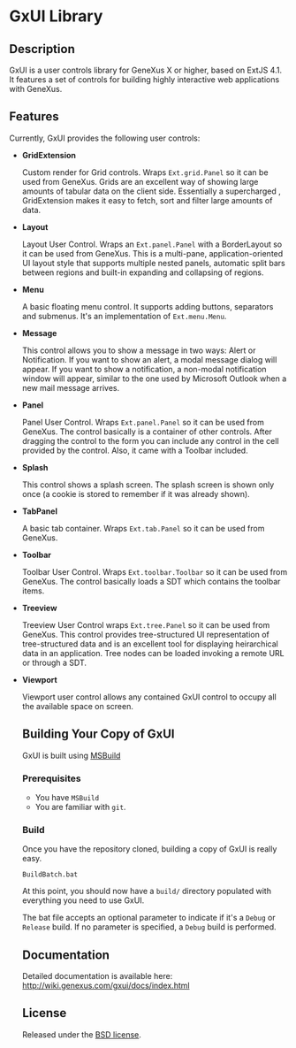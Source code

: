 # GxUI Library

## Description
GxUI is a user controls library for GeneXus X or higher, based on ExtJS 4.1. It features a set of controls for building highly interactive web  applications with GeneXus.

## Features
Currently, GxUI provides the following user controls:

* **GridExtension**

  Custom render for Grid controls. Wraps `Ext.grid.Panel` so it can be used from GeneXus. Grids are an excellent way of showing large amounts of tabular data on the client side. Essentially a supercharged <table>, GridExtension makes it easy to fetch, sort and filter large amounts of data.

* **Layout**

  Layout User Control. Wraps an `Ext.panel.Panel` with a BorderLayout so it can be used from GeneXus. This is a multi-pane, application-oriented UI layout style that supports multiple nested panels, automatic split bars between regions and built-in expanding and collapsing of regions.

* **Menu**

  A basic floating menu control. It supports adding buttons, separators and submenus. It's an implementation of `Ext.menu.Menu`.

* **Message**

  This control allows you to show a message in two ways: Alert or Notification. If you want to show an alert, a modal message dialog will appear. If you want to show a notification, a non-modal notification window will appear, similar to the one used by Microsoft Outlook when a new mail message arrives.

* **Panel**

  Panel User Control. Wraps `Ext.panel.Panel` so it can be used from GeneXus.
  The control basically is a container of other controls. After dragging the control to the form you can include any control in the cell provided by the control. Also, it came with a Toolbar included. 

* **Splash**

  This control shows a splash screen. The splash screen is shown only once (a cookie is stored to remember if it was already shown). 

* **TabPanel**

  A basic tab container. Wraps `Ext.tab.Panel` so it can be used from GeneXus.

* **Toolbar**

  Toolbar User Control. Wraps `Ext.toolbar.Toolbar` so it can be used from GeneXus. The control basically loads a SDT which contains the toolbar items.

* **Treeview**

  Treeview User Control wraps `Ext.tree.Panel` so it can be used from GeneXus. This control provides tree-structured UI representation of tree-structured data and is an excellent tool for displaying heirarchical data in an application. Tree nodes can be loaded invoking a remote URL or through a SDT. 

* **Viewport**

  Viewport user control allows any contained GxUI control to occupy all the available space on screen.

## Building Your Copy of GxUI
GxUI is built using [MSBuild](https://msdn.microsoft.com/en-us//library/dd393574.aspx)

### Prerequisites

* You have `MSBuild`
* You are familiar with `git`.

### Build

Once you have the repository cloned, building a copy of GxUI is really easy.

```
BuildBatch.bat
```
At this point, you should now have a `build/` directory populated with everything you need to use GxUI.

The bat file accepts an optional parameter to indicate if it's a `Debug` or `Release` build. If no parameter is specified, a `Debug` build is performed.

## Documentation
Detailed documentation is available here: http://wiki.genexus.com/gxui/docs/index.html

## License
Released under the [BSD license](http://opensource.org/licenses/BSD-3-Clause).

